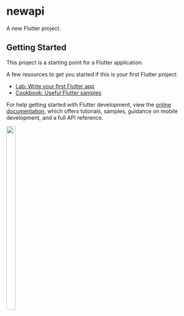# newapi

A new Flutter project.

## Getting Started

This project is a starting point for a Flutter application.

A few resources to get you started if this is your first Flutter project:

- [Lab: Write your first Flutter app](https://docs.flutter.dev/get-started/codelab)
- [Cookbook: Useful Flutter samples](https://docs.flutter.dev/cookbook)

For help getting started with Flutter development, view the
[online documentation](https://docs.flutter.dev/), which offers tutorials,
samples, guidance on mobile development, and a full API reference.

<p float="center">


  <img src="https://user-images.githubusercontent.com/121655112/233825400-dfac8e20-d6cc-44ea-8ae8-dbfa707cea0f.png" width=22% height=35%>


  </p>
